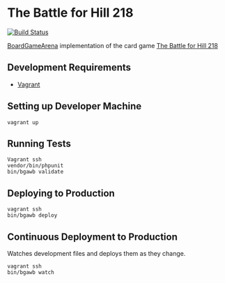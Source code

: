 # The Battle for Hill 218

[![Build Status](https://travis-ci.org/danielholmes/battle-for-hill-218.svg?branch=master)](https://travis-ci.org/danielholmes/battle-for-hill-218)

[BoardGameArena](https://boardgamearena.com/) implementation of the card game 
[The Battle for Hill 218](https://boardgamegeek.com/boardgame/32484/battle-hill-218)


## Development Requirements

 - [Vagrant](https://www.vagrantup.com/)


## Setting up Developer Machine

```
vagrant up
```


## Running Tests

```
Vagrant ssh
vendor/bin/phpunit
bin/bgawb validate
```


## Deploying to Production

```
vagrant ssh
bin/bgawb deploy
```


## Continuous Deployment to Production

Watches development files and deploys them as they change.

```
vagrant ssh
bin/bgawb watch
```